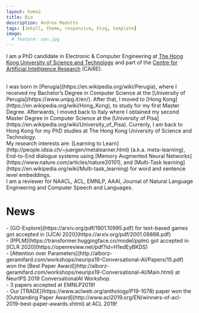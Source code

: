 ```yaml
---
layout: home2
title: Bio
description: Andrea Madotto
tags: [Jekyll, theme, responsive, blog, template]
image:
  # feature: van.jpg
---
```


I am a PhD candidate in Electronic & Computer Engineering at [The Hong Kong University of Science and Technology](www.ust.hk) and part of the [Centre for Artificial Intelligence Research](https://caire.ust.hk/) (CAiRE).

<br/>
I was born in [Perugia](https://en.wikipedia.org/wiki/Perugia), where I received my Bachelor’s Degree in Computer Science at the [University of Perugia](https://www.unipg.it/en/). After that, I moved to [Hong Kong](https://en.wikipedia.org/wiki/Hong_Kong), to study for my first Master Degree. Afterwards, I moved back to Italy  where I obtained my second Master Degree in Computer Science at the [University of Pisa](https://en.wikipedia.org/wiki/University_of_Pisa). Currenly, I am back to Hong Kong for my PhD studies at The Hong Kong University of Science and Technology.

<br/>
My research interests are: [Learning to Learn](http://people.idsia.ch/~juergen/metalearner.html) (a.k.a. meta-learning), End-to-End dialogue systems using [Memory Augmented Neural Networks](https://www.nature.com/articles/nature20101), and [Multi-Task learning](https://en.wikipedia.org/wiki/Multi-task_learning) for word and sentence level embeddings.

<br/>
I am a reviewer for NAACL, ACL, EMNLP, AAAI, Journal of Natural Language Engineering and Computer Speech and Languages.

<br/>

<h1>News</h1>
- [GO-Explore](https://arxiv.org/pdf/1901.10995.pdf) for text-based games got accepted in [IJCAI 2020](https://arxiv.org/pdf/2001.08868.pdf)
<br/>
- [PPLM](https://transformer.huggingface.co/model/pplm) got accepted in [ICLR 2020](https://openreview.net/pdf?id=H1edEyBKDS)
<br/>
- [Attention over Parameters](http://alborz-geramifard.com/workshops/neurips19-Conversational-AI/Papers/15.pdf) won the [Best Paper Award](http://alborz-geramifard.com/workshops/neurips19-Conversational-AI/Main.html) at NeurIPS 2019 ConversationalAI Workshop. 
<br/>
- 3 papers accepted at EMNLP2019!
<br/>
- Our [TRADE](https://www.aclweb.org/anthology/P19-1078) paper won the [Outstanding Paper Award](http://www.acl2019.org/EN/winners-of-acl-2019-best-paper-awards.xhtml) at ACL 2019!


